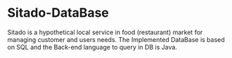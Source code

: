 # Sitado-DataBase
Sitado is a hypothetical local service in food (restaurant) market for managing customer and users needs. The Implemented DataBase is based on SQL and the Back-end language to query in DB is Java.
